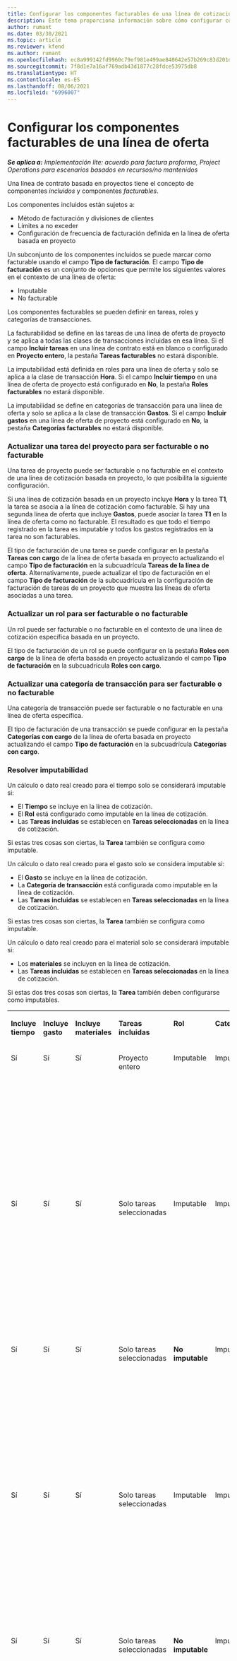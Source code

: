 ```yaml
---
title: Configurar los componentes facturables de una línea de cotización
description: Este tema proporciona información sobre cómo configurar componentes facturables y no facturables en una línea de presupuesto basada en proyectos.
author: rumant
ms.date: 03/30/2021
ms.topic: article
ms.reviewer: kfend
ms.author: rumant
ms.openlocfilehash: ec8a999142fd9960c79ef981e499ae840642e57b269c83d201d2db006179de09
ms.sourcegitcommit: 7f8d1e7a16af769adb43d1877c28fdce53975db8
ms.translationtype: HT
ms.contentlocale: es-ES
ms.lasthandoff: 08/06/2021
ms.locfileid: "6996007"
---
```

# <a name="configure-the-chargeable-components-of-a-quote-line"></a>Configurar los componentes facturables de una línea de oferta 

_**Se aplica a:** Implementación lite: acuerdo para factura proforma, Project Operations para escenarios basados en recursos/no mantenidos_

Una línea de contrato basada en proyectos tiene el concepto de componentes *incluidos* y componentes *facturables*.

Los componentes incluidos están sujetos a:

  - Método de facturación y divisiones de clientes
  - Límites a no exceder 
  - Configuración de frecuencia de facturación definida en la línea de oferta basada en proyecto

Un subconjunto de los componentes incluidos se puede marcar como facturable usando el campo **Tipo de facturación**. El campo **Tipo de facturación** es un conjunto de opciones que permite los siguientes valores en el contexto de una línea de oferta:

  - Imputable
  - No facturable

Los componentes facturables se pueden definir en tareas, roles y categorías de transacciones.

La facturabilidad se define en las tareas de una línea de oferta de proyecto y se aplica a todas las clases de transacciones incluidas en esa línea. Si el campo **Incluir tareas** en una línea de contrato está en blanco o configurado en **Proyecto entero**, la pestaña **Tareas facturables** no estará disponible.

La imputabilidad está definida en roles para una línea de oferta y solo se aplica a la clase de transacción **Hora**. Si el campo **Incluir tiempo** en una línea de oferta de proyecto está configurado en **No**, la pestaña **Roles facturables** no estará disponible.

La imputabilidad se define en categorías de transacción para una línea de oferta y solo se aplica a la clase de transacción **Gastos**. Si el campo **Incluir gastos** en una línea de oferta de proyecto está configurado en **No**, la pestaña **Categorías facturables** no estará disponible.

### <a name="update-a-project-task-to-be-chargeable-or-non-chargeable"></a>Actualizar una tarea del proyecto para ser facturable o no facturable

Una tarea de proyecto puede ser facturable o no facturable en el contexto de una línea de cotización basada en proyecto, lo que posibilita la siguiente configuración.

Si una línea de cotización basada en un proyecto incluye **Hora** y la tarea **T1**, la tarea se asocia a la línea de cotización como facturable. Si hay una segunda línea de oferta que incluye **Gastos**, puede asociar la tarea **T1** en la línea de oferta como no facturable. El resultado es que todo el tiempo registrado en la tarea es imputable y todos los gastos registrados en la tarea no son facturables.

El tipo de facturación de una tarea se puede configurar en la pestaña **Tareas con cargo** de la línea de oferta basada en proyecto actualizando el campo **Tipo de facturación** en la subcuadrícula **Tareas de la línea de oferta**. Alternativamente, puede actualizar el tipo de facturación en el campo **Tipo de facturación** de la subcuadrícula en la configuración de facturación de tareas de un proyecto que muestra las líneas de oferta asociadas a una tarea.

### <a name="update-a-role-to-be-chargeable-or-non-chargeable"></a>Actualizar un rol para ser facturable o no facturable

Un rol puede ser facturable o no facturable en el contexto de una línea de cotización específica basada en un proyecto.

El tipo de facturación de un rol se puede configurar en la pestaña **Roles con cargo** de la línea de oferta basada en proyecto actualizando el campo **Tipo de facturación** en la subcuadrícula **Roles con cargo**.

### <a name="update-a-transaction-category-to-be-chargeable-or-non-chargeable"></a>Actualizar una categoría de transacción para ser facturable o no facturable

Una categoría de transacción puede ser facturable o no facturable en una línea de oferta específica.

El tipo de facturación de una transacción se puede configurar en la pestaña **Categorías con cargo** de la línea de oferta basada en proyecto actualizando el campo **Tipo de facturación** en la subcuadrícula **Categorías con cargo**.

### <a name="resolve-chargeability"></a>Resolver imputabilidad
Un cálculo o dato real creado para el tiempo solo se considerará imputable si:

   - El **Tiempo** se incluye en la línea de cotización.
   - El **Rol** está configurado como imputable en la línea de cotización.
   - Las **Tareas incluidas** se establecen en **Tareas seleccionadas** en la línea de cotización. 

Si estas tres cosas son ciertas, la **Tarea** también se configura como imputable. 

Un cálculo o dato real creado para el gasto solo se considera imputable si: 

   - El **Gasto** se incluye en la línea de cotización.
   - La **Categoría de transacción** está configurada como imputable en la línea de cotización.
   - Las **Tareas incluidas** se establecen en **Tareas seleccionadas** en la línea de cotización.

Si estas tres cosas son ciertas, la **Tarea** también se configura como imputable. 

Un cálculo o dato real creado para el material solo se considerará imputable si:

   - Los **materiales** se incluyen en la línea de cotización.
   - Las **Tareas incluidas** se establecen en **Tareas seleccionadas** en la línea de cotización.

Si estas dos tres cosas son ciertas, la **Tarea** también deben configurarse como imputables. 


<table border="0" cellspacing="0" cellpadding="0">
    <tbody>
        <tr>
            <td width="70" valign="top">
                <p>
                    <strong>Incluye tiempo</strong>
                </p>
            </td>
            <td width="78" valign="top">
                <p>
                    <strong>Incluye gasto</strong>
                    <strong></strong>
                </p>
            </td>
            <td width="63" valign="top">
                <p>
                    <strong>Incluye materiales</strong>
                    <strong></strong>
                </p>
            </td>
            <td width="75" valign="top">
                <p>
                    <strong>Tareas incluidas</strong>
                    <strong></strong>
                </p>
            </td>
            <td width="65" valign="top">
                <p>
                    <strong>Rol</strong>
                    <strong></strong>
                </p>
            </td>
            <td width="70" valign="top">
                <p>
                    <strong>Categoría</strong>
                    <strong></strong>
                </p>
            </td>
            <td width="65" valign="top">
                <p>
                    <strong>Tarea</strong>
                    <strong></strong>
                </p>
            </td>
            <td width="350" valign="top">
                <p>
                    <strong>Impacto de imputabilidad</strong>
                </p>
            </td>
        </tr>
        <tr>
            <td width="70" valign="top">
                <p>
Sí </p>
            </td>
            <td width="78" valign="top">
                <p>
Sí </p>
            </td>
            <td width="63" valign="top">
                <p>
Sí </p>
            </td>
            <td width="75" valign="top">
                <p>
Proyecto entero </p>
            </td>
            <td width="65" valign="top">
                <p>
Imputable </p>
            </td>
            <td width="70" valign="top">
                <p>
Imputable </p>
            </td>
            <td width="65" valign="top">
                <p>
No se puede configurar </p>
            </td>
            <td width="350" valign="top">
                <p>
Facturación a tiempo real: Facturable </p>
                <p>
Tipo de facturación en gastos actuales: Facturable </p>
                <p>
Tipo de facturación en material real: Imputable </p>
            </td>
        </tr>
        <tr>
            <td width="70" valign="top">
                <p>
Sí </p>
            </td>
            <td width="78" valign="top">
                <p>
Sí </p>
            </td>
            <td width="63" valign="top">
                <p>
Sí </p>
            </td>
            <td width="75" valign="top">
                <p>
Solo tareas seleccionadas </p>
            </td>
            <td width="65" valign="top">
                <p>
Imputable </p>
            </td>
            <td width="70" valign="top">
                <p>
Imputable </p>
            </td>
            <td width="65" valign="top">
                <p>
Imputable </p>
            </td>
            <td width="350" valign="top">
                <p>
Facturación a tiempo real: Facturable </p>
                <p>
Tipo de facturación en gastos actuales: Facturable </p>
                <p>
Tipo de facturación en material real: Imputable </p>
            </td>
        </tr>
        <tr>
            <td width="70" valign="top">
                <p>
Sí </p>
            </td>
            <td width="78" valign="top">
                <p>
Sí </p>
            </td>
            <td width="63" valign="top">
                <p>
Sí </p>
            </td>
            <td width="75" valign="top">
                <p>
Solo tareas seleccionadas </p>
            </td>
            <td width="65" valign="top">
                <p>
                    <strong>No imputable</strong>
                </p>
            </td>
            <td width="70" valign="top">
                <p>
Imputable </p>
            </td>
            <td width="65" valign="top">
                <p>
Imputable </p>
            </td>
            <td width="350" valign="top">
                <p>
Facturación a tiempo real: <strong>No imputable</strong>
                </p>
                <p>
Tipo de facturación en gastos actuales: Facturable </p>
                <p>
Tipo de facturación en material real: Imputable </p>
            </td>
        </tr>
        <tr>
            <td width="70" valign="top">
                <p>
Sí </p>
            </td>
            <td width="78" valign="top">
                <p>
Sí </p>
            </td>
            <td width="63" valign="top">
                <p>
Sí </p>
            </td>
            <td width="75" valign="top">
                <p>
Solo tareas seleccionadas </p>
            </td>
            <td width="65" valign="top">
                <p>
Imputable </p>
            </td>
            <td width="70" valign="top">
                <p>
Imputable </p>
            </td>
            <td width="65" valign="top">
                <p>
                    <strong>No imputable</strong>
                </p>
            </td>
            <td width="350" valign="top">
                <p>
Facturación a tiempo real: <strong>No imputable</strong>
                </p>
                <p>
Tipo de facturación en gastos reales: <strong>No imputable</strong>
                </p>
                <p>
Tipo de facturación en material real: <strong>No imputable</strong>
                </p>
            </td>
        </tr>
        <tr>
            <td width="70" valign="top">
                <p>
Sí </p>
            </td>
            <td width="78" valign="top">
                <p>
Sí </p>
            </td>
            <td width="63" valign="top">
                <p>
Sí </p>
            </td>
            <td width="75" valign="top">
                <p>
Solo tareas seleccionadas </p>
            </td>
            <td width="65" valign="top">
                <p>
                    <strong>No imputable</strong>
                </p>
            </td>
            <td width="70" valign="top">
                <p>
Imputable </p>
            </td>
            <td width="65" valign="top">
                <p>
                    <strong>No imputable</strong>
                </p>
            </td>
            <td width="350" valign="top">
                <p>
Facturación a tiempo real: <strong>No imputable</strong>
                </p>
                <p>
Tipo de facturación en gastos reales: <strong>No imputable</strong>
                </p>
                <p>
Tipo de facturación en material real: <strong>No imputable</strong>
                </p>
            </td>
        </tr>
        <tr>
            <td width="70" valign="top">
                <p>
Sí </p>
            </td>
            <td width="78" valign="top">
                <p>
Sí </p>
            </td>
            <td width="63" valign="top">
                <p>
Sí </p>
            </td>
            <td width="75" valign="top">
                <p>
Solo tareas seleccionadas </p>
            </td>
            <td width="65" valign="top">
                <p>
                    <strong>No imputable</strong>
                </p>
            </td>
            <td width="70" valign="top">
                <p>
                    <strong>No imputable</strong>
                </p>
            </td>
            <td width="65" valign="top">
                <p>
Imputable </p>
            </td>
            <td width="350" valign="top">
                <p>
Facturación a tiempo real: <strong>No imputable</strong>
                </p>
                <p>
Tipo de facturación en gastos reales: <strong>No imputable</strong>
                </p>
                <p>
Tipo de facturación en material real: Imputable </p>
            </td>
        </tr>
        <tr>
            <td width="70" valign="top">
                <p>
                    <strong>No</strong>
                </p>
            </td>
            <td width="78" valign="top">
                <p>
Sí </p>
            </td>
            <td width="63" valign="top">
                <p>
Sí </p>
            </td>
            <td width="75" valign="top">
                <p>
Proyecto entero </p>
            </td>
            <td width="65" valign="top">
                <p>
No se puede configurar </p>
            </td>
            <td width="70" valign="top">
                <p>
                    <strong>Imputable</strong>
                </p>
            </td>
            <td width="65" valign="top">
                <p>
No se puede configurar </p>
            </td>
            <td width="350" valign="top">
                <p>
Facturación a tiempo real: <strong>No disponible</strong>
                </p>
                <p>
Tipo de facturación en gastos actuales: Facturable </p>
                <p>
Tipo de facturación en material real: Imputable </p>
            </td>
        </tr>
        <tr>
            <td width="70" valign="top">
                <p>
                    <strong>No</strong>
                </p>
            </td>
            <td width="78" valign="top">
                <p>
Sí </p>
            </td>
            <td width="63" valign="top">
                <p>
Sí </p>
            </td>
            <td width="75" valign="top">
                <p>
Proyecto entero </p>
            </td>
            <td width="65" valign="top">
                <p>
No se puede configurar </p>
            </td>
            <td width="70" valign="top">
                <p>
                    <strong>No imputable</strong>
                </p>
            </td>
            <td width="65" valign="top">
                <p>
No se puede configurar </p>
            </td>
            <td width="350" valign="top">
                <p>
Facturación a tiempo real: <strong>No disponible</strong>
                </p>
                <p>
Tipo de facturación en gastos reales: <strong>No imputable</strong>
                </p>
                <p>
Tipo de facturación en material real: Imputable </p>
            </td>
        </tr>
        <tr>
            <td width="70" valign="top">
                <p>
Sí </p>
            </td>
            <td width="78" valign="top">
                <p>
                    <strong>No</strong>
                </p>
            </td>
            <td width="63" valign="top">
                <p>
Sí </p>
            </td>
            <td width="75" valign="top">
                <p>
Proyecto entero </p>
            </td>
            <td width="65" valign="top">
                <p>
Imputable </p>
            </td>
            <td width="70" valign="top">
                <p>
No se puede configurar </p>
            </td>
            <td width="65" valign="top">
                <p>
No se puede configurar </p>
            </td>
            <td width="350" valign="top">
                <p>
Facturación a tiempo real: Facturable </p>
                <p>
Tipo de facturación en gastos reales: <strong>No disponible</strong>
                </p>
                <p>
Tipo de facturación en material real: Imputable </p>
            </td>
        </tr>
        <tr>
            <td width="70" valign="top">
                <p>
Sí </p>
            </td>
            <td width="78" valign="top">
                <p>
                    <strong>No</strong>
                </p>
            </td>
            <td width="63" valign="top">
                <p>
Sí </p>
            </td>
            <td width="75" valign="top">
                <p>
Proyecto entero </p>
            </td>
            <td width="65" valign="top">
                <p>
                    <strong>No imputable</strong>
                </p>
            </td>
            <td width="70" valign="top">
                <p>
No se puede configurar </p>
            </td>
            <td width="65" valign="top">
                <p>
No se puede configurar </p>
            </td>
            <td width="350" valign="top">
                <p>
Facturación a tiempo real: <strong>No imputable</strong>
                </p>
                <p>
Tipo de facturación en gastos reales: <strong>No disponible</strong>
                </p>
                <p>
Tipo de facturación en material real: Imputable </p>
            </td>
        </tr>
        <tr>
            <td width="70" valign="top">
                <p>
Sí </p>
            </td>
            <td width="78" valign="top">
                <p>
Sí </p>
            </td>
            <td width="63" valign="top">
                <p>
                    <strong>No</strong>
                </p>
            </td>
            <td width="75" valign="top">
                <p>
Proyecto entero </p>
            </td>
            <td width="65" valign="top">
                <p>
Imputable </p>
            </td>
            <td width="70" valign="top">
                <p>
Imputable </p>
            </td>
            <td width="65" valign="top">
                <p>
No se puede configurar </p>
            </td>
            <td width="350" valign="top">
                <p>
Facturación a tiempo real: Facturable </p>
                <p>
Tipo de facturación en gastos actuales: Facturable </p>
                <p>
Tipo de facturación en material real: <strong>No disponible</strong>
                </p>
            </td>
        </tr>
        <tr>
            <td width="70" valign="top">
                <p>
Sí </p>
            </td>
            <td width="78" valign="top">
                <p>
Sí </p>
            </td>
            <td width="63" valign="top">
                <p>
                    <strong>No</strong>
                </p>
            </td>
            <td width="75" valign="top">
                <p>
Proyecto entero </p>
            </td>
            <td width="65" valign="top">
                <p>
                    <strong>No imputable</strong>
                </p>
            </td>
            <td width="70" valign="top">
                <p>
                    <strong>No facturable</strong>
                </p>
            </td>
            <td width="65" valign="top">
                <p>
No se puede configurar </p>
            </td>
            <td width="350" valign="top">
                <p>
Facturación a tiempo real: <strong>No imputable</strong>
                </p>
                <p>
Tipo de facturación en gastos reales: <strong>No imputable</strong>
                </p>
                <p>
Tipo de facturación en material real: <strong>No disponible</strong>
                </p>
            </td>
        </tr>
    </tbody>
</table>



[!INCLUDE[footer-include](../../includes/footer-banner.md)]
